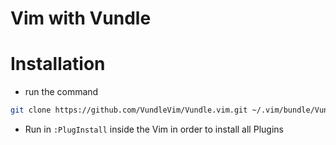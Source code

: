 # Vim with Vundle

# Installation
- run the command
```bash
git clone https://github.com/VundleVim/Vundle.vim.git ~/.vim/bundle/Vundle.vim
```
- Run in `:PlugInstall` inside the Vim in order to install all Plugins  

